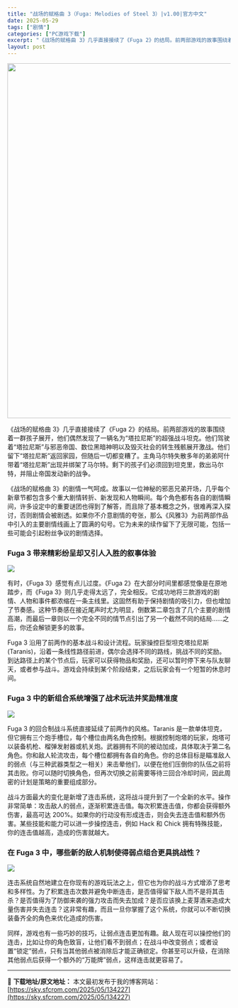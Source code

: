 ```yaml
---
title: "战场的赋格曲 3（Fuga: Melodies of Steel 3）|v1.00|官方中文"
date: 2025-05-29
tags: ["剧情"]
categories: ["PC游戏下载"]
excerpt: "《战场的赋格曲 3》几乎直接接续了《Fuga 2》的结局。前两部游戏的故事围绕着一群孩子展开，他们偶然发现了一辆名为“塔拉尼斯”的超强战斗坦克。他们驾驶着“塔拉尼斯”与邪恶帝国、数位黑暗神明以及毁灭社会的转生残骸展开激战。他们留下“塔拉尼斯”返回家园，但随后一切都变糟了。主角马尔特失散多年的弟弟阿什&hellip;"
layout: post
---
```


<img class="aligncenter size-full wp-image-134228" src="https://sky.sfcrom.com/wp-content/uploads/2025/05/2025052914054294.webp" alt="" width="550" height="800" />

<span>《战场的赋格曲 3》几乎直接接续了《Fuga 2》的结局。前两部游戏的故事围绕着一群孩子展开，他们偶然发现了一辆名为“塔拉尼斯”的超强战斗坦克。他们驾驶着“塔拉尼斯”与邪恶帝国、数位黑暗神明以及毁灭社会的转生残骸展开激战。他们留下“塔拉尼斯”返回家园，但随后一切都变糟了。主角马尔特失散多年的弟弟阿什带着“塔拉尼斯”出现并绑架了马尔特。剩下的孩子们必须回到坦克里，救出马尔特，并阻止帝国发动新的战争。</span>

<span>《战场的赋格曲 3》的剧情一气呵成。故事以一位神秘的邪恶兄弟开场，几乎每个新章节都包含多个重大剧情转折、新发现和人物瞬间。每个角色都有各自的剧情瞬间，许多设定中的重要谜团也得到了解答，而且除了基本概念之外，很难再深入探讨，否则剧情会被剧透。如果你不介意剧情的夸张，那么《风雅3》为前两部作品中引入的主要剧情线画上了圆满的句号。它为未来的续作留下了无限可能，包括一些可能会引起粉丝争议的剧情选择。</span>
<h3><span>Fuga 3 带来精彩纷呈却又引人入胜的叙事体验</span></h3>
<img src="https://shared.cloudflare.steamstatic.com/store_item_assets/steam/apps/3081320/ss_732486297e3f3a48e463e3a01af1b1f0f1626f99.1920x1080.jpg?t=1748480264" />

<span>有时，《Fuga 3》感觉有点儿过度。《Fuga 2》在大部分时间里都感觉像是在原地踏步，而《Fuga 3》则几乎走得太远了，完全相反。它成功地将三款游戏的剧情、人物和事件都浓缩在一条主线里。这固然有助于保持剧情的吸引力，但也增加了节奏感。这种节奏感在接近尾声时尤为明显，倒数第二章包含了几个主要的剧情高潮，而最后一章则以一个完全不同的情节点引出了另一个截然不同的结局……之后，你还会解锁更多的故事。</span>

<span>Fuga 3 沿用了前两作的基本战斗和设计流程。玩家操控巨型坦克塔拉尼斯 (Taranis)，沿着一条线性路径前进，偶尔会选择不同的路线，挑战不同的奖励。到达路径上的某个节点后，玩家可以获得物品和奖励，还可以暂时停下来与队友聊天，或者参与战斗。游戏会持续到某个阶段结束，之后玩家会有一个短暂的休息时间。</span>
<h3><span>Fuga 3 中的新组合系统增强了战术玩法并奖励精准度</span></h3>
<img src="https://shared.cloudflare.steamstatic.com/store_item_assets/steam/apps/3081320/ss_a69ec7822137d32ac190a06ba498a1e5a27dbba5.1920x1080.jpg?t=1748480264" />

<span>Fuga 3 的回合制战斗系统直接延续了前两作的风格。Taranis 是一款单体坦克，但它拥有三个炮手槽位，每个槽位由两名角色控制。根据控制炮塔的玩家，炮塔可以装备机枪、榴弹发射器或机关炮。武器拥有不同的被动加成，具体取决于第二名角色。你和敌人轮流攻击，每个槽位都拥有各自的角色。你的总体目标是瞄准敌人的弱点（与三种武器类型之一相关）来击晕他们，以便在他们压倒你的队伍之前将其击败。你可以随时切换角色，但再次切换之前需要等待三回合冷却时间，因此周密的计划是策略的重要组成部分。</span>

<span>战斗方面最大的变化是新增了连击系统，这将战斗提升到了一个全新的水平。操作非常简单：攻击敌人的弱点，逐渐积累连击值。每次积累连击值，你都会获得额外伤害，最高可达 200%。如果你的行动没有形成连击，则会失去连击值和额外伤害。某些技能和能力可以进一步操控连击，例如 Hack 和 Chick 拥有特殊技能，你的连击值越高，造成的伤害就越大。</span>
<h3><span>在 Fuga 3 中，哪些新的敌人机制使得弱点组合更具挑战性？</span></h3>
<img src="https://shared.cloudflare.steamstatic.com/store_item_assets/steam/apps/3081320/f92329dc1089ad8943043b06156b52706a0c8dce/ss_f92329dc1089ad8943043b06156b52706a0c8dce.1920x1080.jpg?t=1748480264" />

<span>连击系统自然地建立在你现有的游戏玩法之上，但它也为你的战斗方式增添了思考和多样性。为了积累连击次数并避免中断连击，是否值得留下敌人而不是将其击杀？是否值得为了防御来袭的强力攻击而失去加成？是否应该换上麦芽酒来造成大量伤害并失去连击？这非常有趣，而且一旦你掌握了这个系统，你就可以不断切换装备齐全的角色来优化造成的伤害。</span>

<span>同样，游戏也有一些巧妙的技巧，让弱点连击更加有趣。敌人现在可以操控他们的连击，比如让你的角色致盲，让他们看不到弱点；在战斗中改变弱点；或者设置“锁定”弱点，只有当其他弱点被消除后才能正确锁定。你甚至可以升级，在消除其他弱点后获得一个额外的“万能牌”弱点，这样连击就更容易了。</span>

---
📖 **下载地址/原文地址：** 本文最初发布于我的博客网站：[https://sky.sfcrom.com/2025/05/134227](https://sky.sfcrom.com/2025/05/134227)
